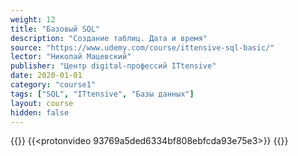 ```yaml
---
weight: 12
title: "Базовый SQL"
description: "Создание таблиц. Дата и время"
source: "https://www.udemy.com/course/ittensive-sql-basic/"
lector: "Николай Мацевский"
publisher: "Центр digital-профессий ITtensive"
date: 2020-01-01
category: "course1"
tags: ["SQL", "ITtensive", "Базы данных"]
layout: course
hidden: false
---
```

{{<players>}}
    {{<protonvideo 93769a5ded6334bf808ebfcda93e75e3>}}
{{</players>}}